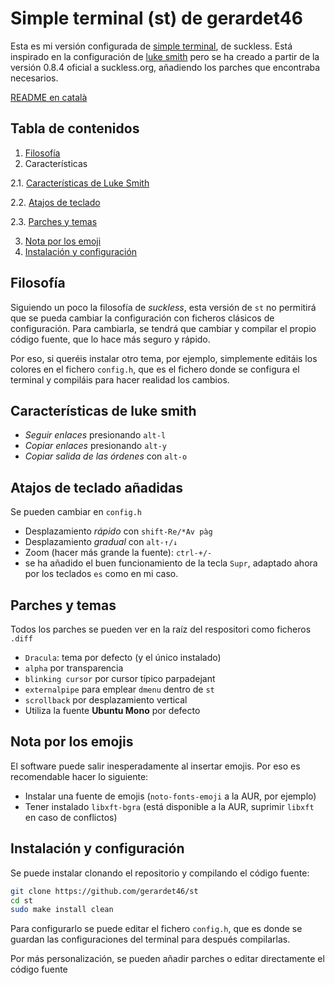 # Simple terminal (st) de gerardet46

Esta es mi versión configurada de [simple terminal](https://st.suckless.org/), de suckless. Está inspirado en la configuración de [luke
smith](https://github.com/lukesmithxyz/st) pero se ha creado a partir de la versión 0.8.4 oficial a suckless.org, añadiendo los parches que encontraba necesarios.

[ README en català ](README.md)

## Tabla de contenidos
1. [ Filosofía ](#filo)
2. Características

2.1. [ Características de Luke Smith ](#luke)

2.2. [ Atajos de teclado ](#tecles)

2.3. [ Parches y temas ](#draps)

3. [ Nota por los emoji ](#emoji)
4. [ Instalación y configuración ](#make)

<a name="filo"></a>
## Filosofía
Siguiendo un poco la filosofía de _suckless_, esta versión de `st` no permitirá que se pueda cambiar la configuración con ficheros clásicos de configuración. Para cambiarla,
se tendrá que cambiar y compilar el propio código fuente, que lo hace más seguro y rápido.

Por eso, si queréis instalar otro tema, por ejemplo, simplemente editáis los colores en el fichero `config.h`, que es el fichero donde se configura el terminal y compiláis para
hacer realidad los cambios.

<a name="luke"></a>
## Características de luke smith
- *Seguir enlaces* presionando `alt-l`
- *Copiar enlaces* presionando `alt-y`
- *Copiar salida de las órdenes* con `alt-o`

<a name="tecles"></a>
## Atajos de teclado añadidas
Se pueden cambiar en `config.h`
- Desplazamiento _rápido_ con `shift-Re/*Av pàg`
- Desplazamiento _gradual_ con `alt-↑/↓`
- Zoom (hacer más grande la fuente): `ctrl-+/-`
- se ha añadido el buen funcionamiento de la tecla `Supr`, adaptado ahora por los teclados `es` como en mi caso.

<a name="draps"></a>
## Parches y temas
Todos los parches se pueden ver en la raíz del respositori como ficheros `.diff`
- `Dracula`: tema por defecto (y el único instalado)
- `alpha` por transparencia
- `blinking cursor` por cursor típico parpadejant
- `externalpipe` para emplear `dmenu` dentro de `st`
- `scrollback` por desplazamiento vertical
- Utiliza la fuente **Ubuntu Mono** por defecto

<a name="emoji"></a>
## Nota por los emojis
El software puede salir inesperadamente al insertar emojis. Por eso es recomendable hacer lo siguiente:
- Instalar una fuente de emojis (`noto-fonts-emoji` a la AUR, por ejemplo)
- Tener instalado `libxft-bgra` (está disponible a la AUR, suprimir `libxft` en caso de conflictos)

<a name="make"></a>
## Instalación y configuración
Se puede instalar clonando el repositorio y compilando el código fuente:
```bash
git clone https://github.com/gerardet46/st
cd st
sudo make install clean
```
Para configurarlo se puede editar el fichero `config.h`, que es donde se guardan las configuraciones del terminal para después compilarlas.

Por más personalización, se pueden añadir parches o editar directamente el código fuente
